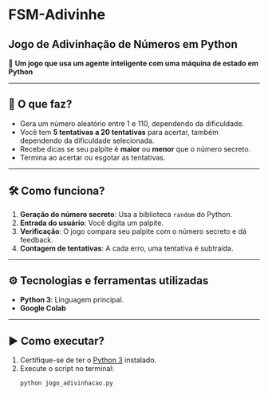 # FSM-Adivinhe
## Jogo de Adivinhação de Números em Python  

🔢 **Um jogo que usa um agente inteligente com uma máquina de estado em Python**  

---

## 📝 **O que faz?**  
- Gera um número aleatório entre 1 e 110, dependendo da dificuldade.  
- Você tem **5 tentativas a 20 tentativas** para acertar, também dependendo da dificuldade selecionada.  
- Recebe dicas se seu palpite é **maior** ou **menor** que o número secreto.  
- Termina ao acertar ou esgotar as tentativas.  

---

## 🛠️ **Como funciona?**  
1. **Geração do número secreto**: Usa a biblioteca `random` do Python.  
2. **Entrada do usuário**: Você digita um palpite.  
3. **Verificação**: O jogo compara seu palpite com o número secreto e dá feedback.  
4. **Contagem de tentativas**: A cada erro, uma tentativa é subtraída.  

---

## ⚙️ **Tecnologias e ferramentas utilizadas**  
- **Python 3**: Linguagem principal.  
- **Google Colab**  
  
---

## ▶️ **Como executar?**  
1. Certifique-se de ter o [Python 3](https://www.python.org/) instalado.  
2. Execute o script no terminal:  
   ```bash  
   python jogo_adivinhacao.py  
